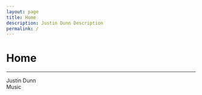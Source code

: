 ```yaml
---
layout: page
title: Home
description: Justin Dunn Description
permalink: /
---
```

<div class="col-md-12">
<h1>Home</h1>
<hr>
</div>
<div id="index">
   <div class="square bg img1">
      <div class="content">
           <div class="table">
               <div class="table-cell">
               </div>
           </div>
       </div>
   </div>
   <div class="square bg img2">
      <div class="content">
           <div class="table">
               <div class="table-cell">
                   Justin Dunn
               </div>
           </div>
       </div>
   </div>
   <div class="square bg img3">
      <div class="content">
           <div class="table">
               <div class="table-cell">
               </div>
           </div>
       </div>
   </div>
   <div class="square bg img4">
      <div class="content">
           <div class="table">
               <div class="table-cell">
                   Music
               </div>
           </div>
       </div>
   </div>
</div>
